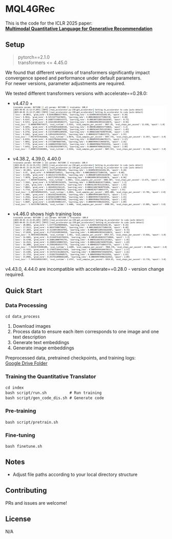 # MQL4GRec

This is the code for the ICLR 2025 paper:  
[**Multimodal Quantitative Language for Generative Recommendation**](https://openreview.net/pdf?id=v7YrIjpkTF)

## Setup

> pytorch==2.1.0  
transformers <= 4.45.0  

We found that different versions of transformers significantly impact convergence speed and performance under default parameters.  
For newer versions, parameter adjustments are required.

We tested different transformers versions with accelerate==0.28.0:  
- v4.47.0 +  
![alt text](figures/2.png)  

- v4.38.2, 4.39.0, 4.40.0  
![alt text](figures/3.png)  

- v4.46.0 shows high training loss  
![alt text](figures/1.png)  

v4.43.0, 4.44.0 are incompatible with accelerate==0.28.0 - version change required.

## Quick Start

### Data Processing
```
cd data_process
```
1. Download images  
2. Process data to ensure each item corresponds to one image and one text description  
3. Generate text embeddings  
4. Generate image embeddings    

Preprocessed data, pretrained checkpoints, and training logs:  
[Google Drive Folder](https://drive.google.com/drive/folders/1eewycbcAJ95atmF_V3bNchPIFDSw_TQC)

### Training the Quantitative Translator
```
cd index
bash script/run.sh          # Run training  
bash script/gen_code_dis.sh # Generate code  
```

### Pre-training
```
bash script/pretrain.sh
```

### Fine-tuning
```
bash finetune.sh
```

## Notes  
- Adjust file paths according to your local directory structure  

## Contributing  
PRs and issues are welcome!  

## License  
N/A  